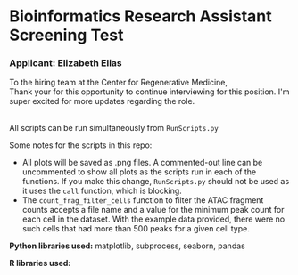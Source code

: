 <h1><strong>Bioinformatics Research Assistant Screening Test</strong></h1>
<h3>Applicant: Elizabeth Elias</h3>

<p>To the hiring team at the Center for Regenerative Medicine, <br>
Thank your for this opportunity to continue interviewing for this position. I'm super excited for more updates regarding the role. 
<br> <br>
<p>All scripts can be run simultaneously from <code>RunScripts.py</code>
<p>Some notes for the scripts in this repo: <ul>
<li>All plots will be saved as .png files. A commented-out line can be uncommented to show all plots as the 
scripts run in each of the functions. If you make this change, <code>RunScripts.py</code> should not be used as it
uses the <code>call</code> function, which is blocking.</li>
<li>The <code>count_frag_filter_cells</code> function to filter the ATAC fragment counts accepts a file name
and a value for the minimum peak count for each cell in the dataset. With the example data provided, there
were no such cells that had more than 500 peaks for a given cell type. </li></ul> 

<p><strong>Python libraries used:</strong> matplotlib, subprocess, seaborn, pandas
<p><strong>R libraries used:</strong>
